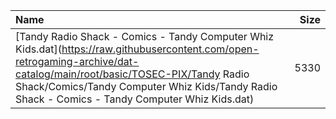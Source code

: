 |Name|Size|
|:---|---:|
|[Tandy Radio Shack - Comics - Tandy Computer Whiz Kids.dat](https://raw.githubusercontent.com/open-retrogaming-archive/dat-catalog/main/root/basic/TOSEC-PIX/Tandy Radio Shack/Comics/Tandy Computer Whiz Kids/Tandy Radio Shack - Comics - Tandy Computer Whiz Kids.dat)|5330|

